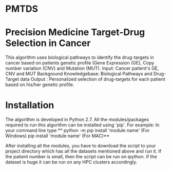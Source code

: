 # PMTDS
# Precision Medicine Target-Drug Selection in Cancer

This algorithm uses biological pathways to identify the drug-targets in cancer based on patients genetic profile (Gene Expression (GE), Copy number variation (CNV) and Mutation (MUT).
Input: Cancer patient's GE, CNV and MUT
Background Knowledgebase: Biological Pathways and Drug-Target data
Output : Personalized selection of drug-targets for each patient based on his/her genetic profile.

# Installation

The algorithm is developed in Python 2.7. All the modules/packages required to run this algorithm can be installed using 'pip'. 
For example: In your command line type 
** python -m pip install 'module name' (For Windows)
pip install 'module name' (For MAC)**

After installing all the modules, you have to download the script to your project directory which has all the datasets mentioned above and run it. If the patient number is small, then the script can be run on ipython. If the dataset is huge it can be run on any HPC clusters accordingly.



